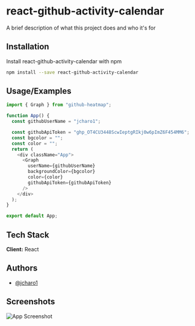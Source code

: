 # react-github-activity-calendar

A brief description of what this project does and who it's for

## Installation

Install react-github-activity-calendar with npm

```bash
npm install --save react-github-activity-calendar

```

## Usage/Examples

```javascript
import { Graph } from "github-heatmap";

function App() {
  const githubUserName = "jcharo1";

  const githubApiToken = "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";
  const bgcolor = "";
  const color = "";
  return (
    <div className="App">
      <Graph
        userName={githubUserName}
        backgroundColor={bgcolor}
        color={color}
        githubApiToken={githubApiToken}
      />
    </div>
  );
}

export default App;
```

## Tech Stack

**Client:** React

## Authors

- [@jcharo1](https://www.github.com/jcharo1)

## Screenshots

![App Screenshot](https://github.com/jcharo1/github-contribution-heatmap/github-heatmap/main/github.png?raw=true)
